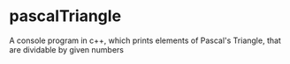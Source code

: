 # pascalTriangle
A console program in c++, which prints elements of Pascal's Triangle, that are dividable by given numbers
